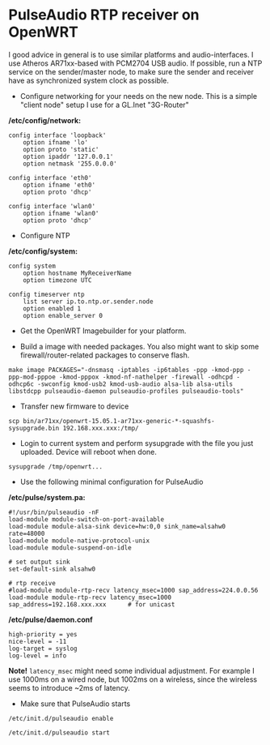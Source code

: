 PulseAudio RTP receiver on OpenWRT
==================================

I good advice in general is to use similar platforms and audio-interfaces. I use Atheros AR71xx-based with PCM2704 USB audio.
If possible, run a NTP service on the sender/master node, to make sure the sender and receiver have as synchronized system clock as possible.

* Configure networking for your needs on the new node. This is a simple "client node" setup I use for a GL.Inet "3G-Router"

__/etc/config/network:__

    config interface 'loopback'
        option ifname 'lo'
        option proto 'static'
        option ipaddr '127.0.0.1'
        option netmask '255.0.0.0'

    config interface 'eth0'
        option ifname 'eth0'
        option proto 'dhcp'

    config interface 'wlan0'
        option ifname 'wlan0'
        option proto 'dhcp'

* Configure NTP     

__/etc/config/system:__

    config system
        option hostname MyReceiverName
        option timezone UTC
    
    config timeserver ntp
        list server ip.to.ntp.or.sender.node
        option enabled 1
        option enable_server 0

* Get the OpenWRT Imagebuilder for your platform.

* Build a image with needed packages. You also might want to skip some firewall/router-related packages to conserve flash.

`make image PACKAGES="-dnsmasq -iptables -ip6tables -ppp -kmod-ppp -ppp-mod-pppoe -kmod-pppox -kmod-nf-nathelper -firewall -odhcpd -odhcp6c -swconfig kmod-usb2 kmod-usb-audio alsa-lib alsa-utils libstdcpp pulseaudio-daemon pulseaudio-profiles pulseaudio-tools"`

* Transfer new firmware to device

`scp bin/ar71xx/openwrt-15.05.1-ar71xx-generic-*-squashfs-sysupgrade.bin 192.168.xxx.xxx:/tmp/`

* Login to current system and perform sysupgrade with the file you just uploaded. Device will reboot when done.

`sysupgrade /tmp/openwrt...`

* Use the following minimal configuration for PulseAudio

__/etc/pulse/system.pa:__

    #!/usr/bin/pulseaudio -nF
    load-module module-switch-on-port-available
    load-module module-alsa-sink device=hw:0,0 sink_name=alsahw0 rate=48000
    load-module module-native-protocol-unix
    load-module module-suspend-on-idle

    # set output sink
    set-default-sink alsahw0

    # rtp receive
    #load-module module-rtp-recv latency_msec=1000 sap_address=224.0.0.56
    load-module module-rtp-recv latency_msec=1000 sap_address=192.168.xxx.xxx      # for unicast


__/etc/pulse/daemon.conf__

    high-priority = yes
    nice-level = -11
    log-target = syslog
    log-level = info


__Note!__ `latency_msec` might need some individual adjustment. For example I use 1000ms on a wired node, but 1002ms on a wireless, since the wireless seems to introduce ~2ms of latency.
    
* Make sure that PulseAudio starts 

`/etc/init.d/pulseaudio enable`

`/etc/init.d/pulseaudio start`

